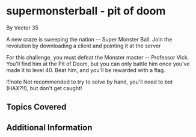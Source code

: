 # supermonsterball - pit of doom
By Vector 35



A new craze is sweeping the nation -- Super Monster Ball. Join the revolution by downloading a client and pointing it at the server

For this challenge, you must defeat the Monster master -- Professor Vick. You'll find him at the Pit of Doom, but you can only battle him once you've made it to level 40. Beat him, and you'll be rewarded with a flag. 

!!!note
    Not recommended to try to solve by hand, you'll need to bot (HAX?!!), but don't get caught!

## Topics Covered

## Additional Information

